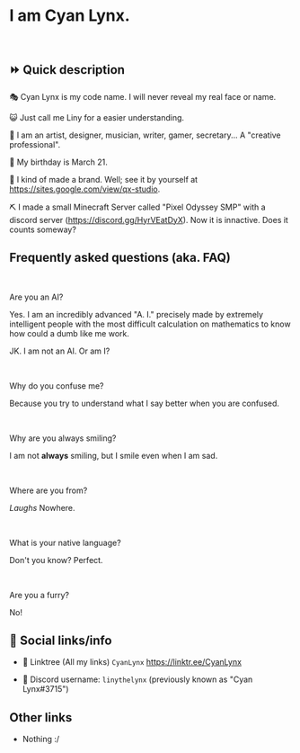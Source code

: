 # I am Cyan Lynx.

<br>

## ⏩ Quick description

🎭 Cyan Lynx is my code name. I will never reveal my real face or name.

😺 Just call me Liny for a easier understanding.

👔 I am an artist, designer, musician, writer, gamer, secretary... A "creative professional".

🎂 My birthday is March 21.

🏢 I kind of made a brand. Well; see it by yourself at <https://sites.google.com/view/qx-studio>.

⛏️ I made a small Minecraft Server called "Pixel Odyssey SMP" with a discord server (<https://discord.gg/HyrVEatDyX>). Now it is innactive. Does it counts someway?

## Frequently asked questions (aka. FAQ)

<br/>

Are you an AI?

Yes. I am an incredibly advanced "A. I." precisely made by extremely intelligent people with the most difficult calculation on mathematics to know how could a dumb like me work.

JK. I am not an AI. Or am I?

<br/>

Why do you confuse me?

Because you try to understand what I say better when you are confused.

<br/>

Why are you always smiling?

I am not **always** smiling, but I smile even when I am sad.

<br/>

Where are you from?

*Laughs* Nowhere.

<br/>

What is your native language?

Don't you know? Perfect.

<br/>

Are you a furry?

No!

## 🔗 Social links/info

- 🔗 Linktree (All my links) ``CyanLynx`` https://linktr.ee/CyanLynx

- 💬 Discord username: ``linythelynx`` (previously known as "Cyan Lynx#3715")

## Other links

- Nothing :/
